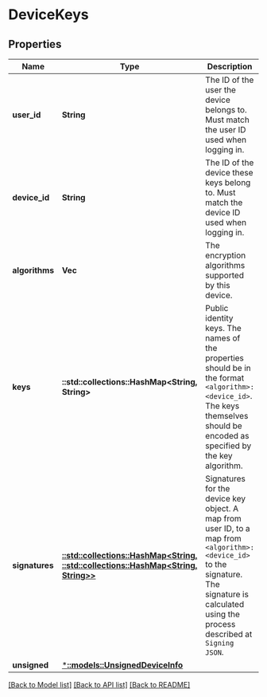 # DeviceKeys

## Properties

Name | Type | Description | Notes
------------ | ------------- | ------------- | -------------
**user_id** | **String** | The ID of the user the device belongs to. Must match the user ID used when logging in. | 
**device_id** | **String** | The ID of the device these keys belong to. Must match the device ID used when logging in. | 
**algorithms** | **Vec<String>** | The encryption algorithms supported by this device. | 
**keys** | **::std::collections::HashMap<String, String>** | Public identity keys. The names of the properties should be in the format `<algorithm>:<device_id>`. The keys themselves should be encoded as specified by the key algorithm. | 
**signatures** | [**::std::collections::HashMap<String, ::std::collections::HashMap<String, String>>**](map.md) | Signatures for the device key object. A map from user ID, to a map from `<algorithm>:<device_id>` to the signature. The signature is calculated using the process described at `Signing JSON`. | 
**unsigned** | [***::models::UnsignedDeviceInfo**](UnsignedDeviceInfo.md) |  | [optional] 

[[Back to Model list]](../README.md#documentation-for-models) [[Back to API list]](../README.md#documentation-for-api-endpoints) [[Back to README]](../README.md)


